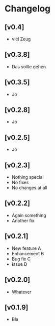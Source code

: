# Changelog

## [v0.4]
- viel Zeug

## [v0.3.8]
- Das sollte gehen

## [v0.3.5]
- Jo

## [v0.2.8]
- Jo

## [v0.2.5]
- Jo

## [v0.2.3]
- Nothing special
- No fixes
- No changes at all

## [v0.2.2]
- Again something
- Another fix

## [v0.2.1]
- New feature A
- Enhancement B
- Bug fix C
- Issue D

## [v0.2.0]
- Whatever

## [v0.1.9]
- Bla